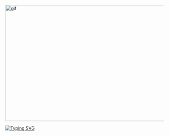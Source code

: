 [<img width="770" height="370" alt="gif" src="https://github.com/user-attachments/assets/0a71d5ba-d6bb-4634-a73d-dd94942a1c33" />](https://i.pinimg.com/originals/cb/04/03/cb0403bb9946f07674469f62f903a1fa.gif)



[![Typing SVG](https://readme-typing-svg.demolab.com?font=Fira+Code&pause=1000&color=F70000&width=435&lines=Ben-3id;%22Just+a+machine+learning+enthusiast%22)](https://git.io/typing-svg)
